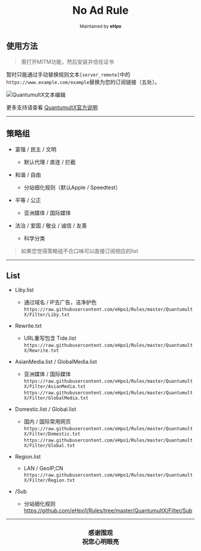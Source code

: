 <p>
<h1 align="center">
No Ad Rule
</h1>
</p>
<p align="center">
<sup>
Maintained by <b>eHpo</b>
</sup>
</p>


## 使用方法

>需打开MITM功能，然后安装并信任证书

暂时只能通过手动替换规则文本`[server_remote]`中的`https://www.example.com/example`替换为您的订阅链接（五处）。

![QuantumultX文本编辑](https://github.com/eHpo1/Rules/raw/master/.img/qxbj.JPG)

更多支持请查看 [QuantumultX官方说明](https://github.com/crossutility/Quantumult-X)

-------

## 策略组

* 富强 / 民主 / 文明
    * 默认代理 / 直连 / 拦截

* 和谐 / 自由
    * 分站细化规则（默认Apple / Speedtest）

* 平等 / 公正
    * 亚洲媒体 / 国际媒体

* 法治 / 爱国 / 敬业 / 诚信 / 友善
    * 科学分类

>如果您觉得策略组不合口味可以直接订阅相应的list

-------

## List

* Liby.list
    * 通过域名 / IP去广告，洁净护色  
	  `https://raw.githubusercontent.com/eHpo1/Rules/master/QuantumultX/Filter/Liby.txt`  

* Rewrite.txt
	* URL重写包含 Tide.list  
	  `https://raw.githubusercontent.com/eHpo1/Rules/master/QuantumultX/Rewrite.txt`  

* AsianMedia.list / GlobalMedia.list
    * 亚洲媒体 / 国际媒体  
	  `https://raw.githubusercontent.com/eHpo1/Rules/master/QuantumultX/Filter/AsianMedia.txt`  
	  `https://raw.githubusercontent.com/eHpo1/Rules/master/QuantumultX/Filter/GlobalMedia.txt`  

* Domestic.list / Global.list
    * 国内 / 国际常用网页  
	  `https://raw.githubusercontent.com/eHpo1/Rules/master/QuantumultX/Filter/Domestic.txt`  
	  `https://raw.githubusercontent.com/eHpo1/Rules/master/QuantumultX/Filter/Global.txt`  

* Region.list
	* LAN / GeoIP,CN  
	  `https://raw.githubusercontent.com/eHpo1/Rules/master/QuantumultX/Filter/Region.txt`  

* /Sub
    * 分站细化规则  
	  https://github.com/eHpo1/Rules/tree/master/QuantumultX/Filter/Sub  

-------

<h3 align="center">
<p>感谢围观
<br>祝您心明眼亮</b>
</p>
</h3>
